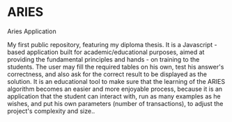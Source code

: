 # ARIES
Aries Application

My first public repository, featuring my diploma thesis. It is a Javascript - based application built for academic/educational purposes, aimed at providing the fundamental principles and hands - on training to the students. The user may fill the required tables on his own, test his answer's correctness, and also ask for the correct result to be displayed as the solution. It is an educational tool to make sure that the learning of the ARIES algorithm becomes an easier and more enjoyable process, because it is an application that the student can interact with, run as many examples as he wishes, and put his own parameters (number of transactions), to adjust the project's complexity and size..